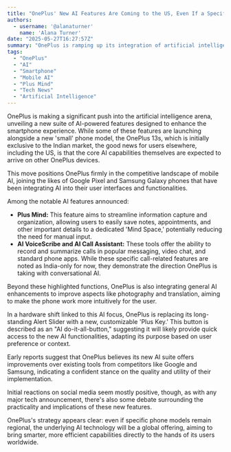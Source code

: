 ```yaml
---
title: "OnePlus' New AI Features Are Coming to the US, Even If a Specific Phone Isn't"
authors:
  - username: '@alanaturner'
    name: 'Alana Turner'
date: "2025-05-27T16:27:57Z"
summary: "OnePlus is ramping up its integration of artificial intelligence into its smartphones, announcing a suite of new AI features set to roll out globally. While a new 'small' phone debuting these features is currently an India exclusive, key AI capabilities like 'Plus Mind' and call summarization are slated for US users, signaling OnePlus's push to compete in the mobile AI space."
tags:
  - "OnePlus"
  - "AI"
  - "Smartphone"
  - "Mobile AI"
  - "Plus Mind"
  - "Tech News"
  - "Artificial Intelligence"
---
```


OnePlus is making a significant push into the artificial intelligence arena, unveiling a new suite of AI-powered features designed to enhance the smartphone experience. While some of these features are launching alongside a new 'small' phone model, the OnePlus 13s, which is initially exclusive to the Indian market, the good news for users elsewhere, including the US, is that the core AI capabilities themselves are expected to arrive on other OnePlus devices.

This move positions OnePlus firmly in the competitive landscape of mobile AI, joining the likes of Google Pixel and Samsung Galaxy phones that have been integrating AI into their user interfaces and functionalities.

Among the notable AI features announced:

*   **Plus Mind:** This feature aims to streamline information capture and organization, allowing users to easily save notes, appointments, and other important details to a dedicated 'Mind Space,' potentially reducing the need for manual input.
*   **AI VoiceScribe and AI Call Assistant:** These tools offer the ability to record and summarize calls in popular messaging, video chat, and standard phone apps. While these specific call-related features are noted as India-only for now, they demonstrate the direction OnePlus is taking with conversational AI.

Beyond these highlighted functions, OnePlus is also integrating general AI enhancements to improve aspects like photography and translation, aiming to make the phone work more intuitively for the user.

In a hardware shift linked to this AI focus, OnePlus is replacing its long-standing Alert Slider with a new, customizable 'Plus Key.' This button is described as an "AI do-it-all-button," suggesting it will likely provide quick access to the new AI functionalities, adapting its purpose based on user preference or context.

Early reports suggest that OnePlus believes its new AI suite offers improvements over existing tools from competitors like Google and Samsung, indicating a confident stance on the quality and utility of their implementation.

Initial reactions on social media seem mostly positive, though, as with any major tech announcement, there's also some debate surrounding the practicality and implications of these new features.

OnePlus's strategy appears clear: even if specific phone models remain regional, the underlying AI technology will be a global offering, aiming to bring smarter, more efficient capabilities directly to the hands of its users worldwide.
